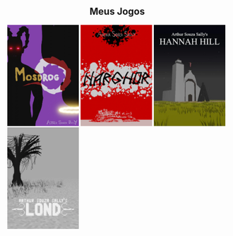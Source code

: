 
<div style="width:100%;" align="center">
  <div style="width:100%;">
    <h2>Meus Jogos</h2>
  </div>
  <div style="width:100%;" align="center">
    <div style="width:99%;" align="left">
      <a href="https://arthursouzasally.itch.io/mosdrog" target="_blank"><img src="poster_mosdrog.webp" style="width:32.5%;"/></a>
      <a href="https://arthursouzasally.itch.io/narghor" target="_blank"><img src="poster_narghor.webp" style="width:32.5%"/></a>
      <a href="https://arthursouzasally.itch.io/hannah-hill" target="_blank"><img src="poster_hannah_hill.webp" style="width:32.5%"/></a>
      <a href="https://arthursouzasally.itch.io/lond" target="_blank"><img src="poster_lond.webp" style="width:32.5%"/></a>
    </div>
  </div>
</div>

<!-- terceiro em breve -->
